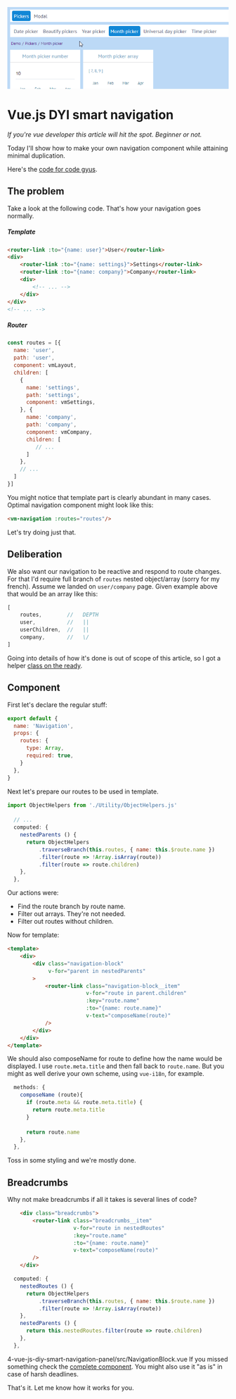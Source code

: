 ![vue navigation](assets/navigation.gif)

# Vue.js DYI smart navigation

*If you're vue developer this article will hit the spot. Beginner or not.*

Today I'll show how to make your own navigation component while attaining minimal duplication.

Here's the [code for code gyus](src/NavigationBlock.vue).

## The problem

Take a look at the following code. That's how your navigation goes normally.

##### Template

```HTML
<router-link :to="{name: user}">User</router-link>
<div>
    <router-link :to="{name: settings}">Settings</router-link>
    <router-link :to="{name: company}">Company</router-link>
    <div>
        <!-- ... -->
    </div>
</div>
<!-- ... -->
```

##### Router 

```javascript
const routes = [{
  name: 'user',
  path: 'user',
  component: vmLayout,
  children: [
    {
      name: 'settings',
      path: 'settings',
      component: vmSettings,
    }, {
      name: 'company',
      path: 'company',
      component: vmCompany,
      children: [
         // ...
      ]
    },
    // ...
  ]
}]
```

You might notice that template part is clearly abundant in many cases. Optimal navigation component might look like this:
```HTML
<vm-navigation :routes="routes"/>
```

Let's try doing just that.

## Deliberation

We also want our navigation to be reactive and respond to route changes. For that I'd require full branch of `routes` nested object/array (sorry for my french). Assume we landed on `user/company` page. Given example above that would be an array like this:

```javascript
[
    routes,        //   DEPTH
    user,          //   ||
    userChildren,  //   ||
    company,       //   \/
]
```

Going into details of how it's done is out of scope of this article, so I got a helper [class on the ready](src/Utility/ObjectHelpers.js).

## Component

First let's declare the regular stuff:
```javascript
export default {
  name: 'Navigation',
  props: {
    routes: {
      type: Array,
      required: true,
    }
  },
}
```
Next let's prepare our routes to be used in template.
```javascript
import ObjectHelpers from './Utility/ObjectHelpers.js'

  // ...
  computed: {
    nestedParents () {
      return ObjectHelpers
          .traverseBranch(this.routes, { name: this.$route.name })
          .filter(route => !Array.isArray(route))
          .filter(route => route.children)
    },
  },
```

Our actions were:
* Find the route branch by route name.
* Filter out arrays. They're not needed.
* Filter out routes without children.

Now for template:
```HTML
<template>
    <div>
        <div class="navigation-block"
             v-for="parent in nestedParents"
        >
            <router-link class="navigation-block__item"
                         v-for="route in parent.children"
                         :key="route.name"
                         :to="{name: route.name}"
                         v-text="composeName(route)"
            />
        </div>
    </div>
</template>
```

We should also composeName for route to define how the name would be displayed. I use `route.meta.title` and then fall back to `route.name`. But you might as well derive your own scheme, using `vue-i18n`, for example. 

```javascript
  methods: {
    composeName (route){
      if (route.meta && route.meta.title) {
        return route.meta.title
      }

      return route.name
    },
  },
```

Toss in some styling and we're mostly done. 

## Breadcrumbs

Why not make breadcrumbs if all it takes is several lines of code?

```HTML
    <div class="breadcrumbs">
        <router-link class="breadcrumbs__item"
                     v-for="route in nestedRoutes"
                     :key="route.name"
                     :to="{name: route.name}"
                     v-text="composeName(route)"
        />
    </div>
```

```javascript
  computed: {
    nestedRoutes () {
      return ObjectHelpers
          .traverseBranch(this.routes, { name: this.$route.name })
          .filter(route => !Array.isArray(route))
    },
    nestedParents () {
      return this.nestedRoutes.filter(route => route.children)
    },
  },
```
4-vue-js-diy-smart-navigation-panel/src/NavigationBlock.vue
If you missed something check the [complete component](src/NavigationBlock.vue). You might also use it "as is" in case of harsh deadlines.

That's it. Let me know how it works for you.

